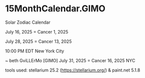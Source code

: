 # 15MonthCalendar.GIMO
Solar Zodiac Calendar 

July 16, 2025 = Cancer 1, 2025

July 28, 2025 = Cancer 13, 2025

10:00 PM EDT New York City

~ beth GviLLErMo [GIMO] July 31, 2025 = Cancer 16, 2025 NYC

tools used: stellarium 25.2 (https://stellarium.org/) & paint.net 5.1.8
